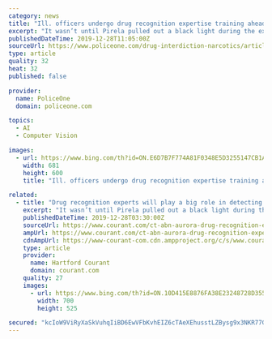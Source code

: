 ```yaml
---
category: news
title: "Ill. officers undergo drug recognition expertise training ahead of new marijuana laws"
excerpt: "It wasn’t until Pirela pulled out a black light during the exam that she could see cocaine residue on the woman’s face. The exam that drug recognition experts conduct helps to show officers if someone is impaired, what category drug they could be on or if the person has a medical condition. And come Jan. 1 when recreational marijuana is ..."
publishedDateTime: 2019-12-28T11:05:00Z
sourceUrl: https://www.policeone.com/drug-interdiction-narcotics/articles/ill-officers-undergo-drug-recognition-expertise-training-ahead-of-new-marijuana-laws-pYfhNeHJCmSmJ7FB/
type: article
quality: 32
heat: 32
published: false

provider:
  name: PoliceOne
  domain: policeone.com

topics:
  - AI
  - Computer Vision

images:
  - url: https://www.bing.com/th?id=ON.E6D7B7F774A81F0348E5D3255147CB1A
    width: 681
    height: 600
    title: "Ill. officers undergo drug recognition expertise training ahead of new marijuana laws"

related:
  - title: "Drug recognition experts will play a big role in detecting drivers who are high come Jan. 1 , police say"
    excerpt: "It wasn’t until Pirela pulled out a black light during the exam that she could see cocaine residue on the woman’s face. The exam that drug recognition experts conduct helps to show officers if someone is impaired, what category drug they could be on or if the person has a medical condition. And come Jan. 1 when recreational marijuana is ..."
    publishedDateTime: 2019-12-28T03:30:00Z
    sourceUrl: https://www.courant.com/ct-abn-aurora-drug-recognition-experts-st-1229-20191227-lq34jrsz6nh6hhlmy5nyd7hdnm-story.html
    ampUrl: https://www.courant.com/ct-abn-aurora-drug-recognition-experts-st-1229-20191227-lq34jrsz6nh6hhlmy5nyd7hdnm-story,amp.html
    cdnAmpUrl: https://www-courant-com.cdn.ampproject.org/c/s/www.courant.com/ct-abn-aurora-drug-recognition-experts-st-1229-20191227-lq34jrsz6nh6hhlmy5nyd7hdnm-story,amp.html
    type: article
    provider:
      name: Hartford Courant
      domain: courant.com
    quality: 27
    images:
      - url: https://www.bing.com/th?id=ON.10D415E8876FA38E23248728D355D72F
        width: 700
        height: 525

secured: "kcIoW9ViRyXaSkVuhqIiBD6EwVFbKvhEIZ6cTAeXEhusstLZBysg9x3NKR77GaKJEvC1cZI79FFgf34mS7MfIfZm8HOfX5/2VC0wDQdYm2v5tTIDpiSlVj1QR3T/TKjjhdFrbqTxg/rNYzjM+aJ+eB2tgerLIouMr1hjW7gQA8C7sSpqiFQIRUqswtfolseUWNehs9RCuEmKVmwsdU455iJZ4W9pAqUZuvRAW1wLOfKld824ITEn4FPyKyPaNoLJJKTvFu+wx43hziqGfzctZA==;LWnlGdrwvcIDmA5MnMt6JQ=="
---
```


